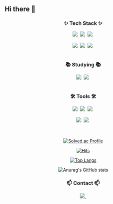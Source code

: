 ## Hi there 👋

<!--
**dhkdsns20/dhkdsns20** is a ✨ _special_ ✨ repository because its `README.md` (this file) appears on your GitHub profile.

Here are some ideas to get you started:

- 🔭 I’m currently working on ...
- 🌱 I’m currently learning ...
- 👯 I’m looking to collaborate on ...
- 🤔 I’m looking for help with ...
- 💬 Ask me about ...
- 📫 How to reach me: ...
- 😄 Pronouns: ...
- ⚡ Fun fact: ...
-->

<!--내용 부분-->
<h3 align="center">✨ Tech Stack ✨</h3>
<div align="center">
  <img src="https://img.shields.io/badge/C-20232a.svg?style=for-the-badge&logo=C&logoColor=#A8B9CC" />&nbsp
  <img src="https://img.shields.io/badge/C++-F7DF1E.svg?style=for-the-badge&logo=c++&logoColor=#00599C" />&nbsp
  <img src="https://img.shields.io/badge/python-3670A0?style=for-the-badge&logo=Python&logoColor=#00599C" />&nbsp
 
</div>


<br>

<div align="center">
  <img src="https://img.shields.io/badge/pandas-150458.svg?style=for-the-badge&logo=pandas&logoColor=white" />&nbsp
  <img src="https://img.shields.io/badge/numpy-4d77cf.svg?style=for-the-badge&logo=numpy&logoColor=white" />&nbsp
  <img src="https://img.shields.io/badge/Matplotlib-11557c.svg?style=for-the-badge&logo=Matplotlib&logoColor=white" />&nbsp
</div>

<br>

<h3 align="center">📚 Studying 📚</h3>
<div align="center">
  <img src="https://img.shields.io/badge/Tensorflow-007ACC.svg?style=for-the-badge&logo=tensorflow&logoColor=#FF6F00" />&nbsp
  <img src="https://img.shields.io/badge/Scikit-learn-FF4154?style=for-the-badge&logo=scikit-learn%20query&logoColor=#F7931E" />&nbsp
</div>

<br>

<h3 align="center">🛠 Tools 🛠</h3>
<div align="center">
  <img src="https://img.shields.io/badge/git-F05033.svg?style=for-the-badge&logo=git&logoColor=white" />&nbsp
  <img src="https://img.shields.io/badge/github-181717.svg?style=for-the-badge&logo=github&logoColor=white" />&nbsp
  <img src="https://img.shields.io/badge/Notion-F3F3F3.svg?style=for-the-badge&logo=notion&logoColor=black" />&nbsp
</div>


<br>

<div align="center">
  <img src="https://img.shields.io/badge/VSCode-2C2C32.svg?style=for-the-badge&logo=visual-studio-code&logoColor=22ABF3" />&nbsp
  <img src="https://img.shields.io/badge/jupyter-2C2C32.svg?style=for-the-badge&logo=jupyter&logoColor=F37726" />&nbsp
<!--   <img src="https://img.shields.io/badge/Colab-2C2C32.svg?style=for-the-badge&logo=googlecolab&logoColor=F9AB00" />&nbsp -->
</div>

<br>
<br>

<div align="center">
  
[![Solved.ac Profile](http://mazassumnida.wtf/api/generate_badge?boj=dhkdsns20)](https://solved.ac/dhkdsns20)<br/>

[![Hits](https://hits.seeyoufarm.com/api/count/incr/badge.svg?url=https%3A%2F%2Fgithub.com%2Fdhkdsns20&count_bg=%2379C83D&title_bg=%2365D2A4&icon=&icon_color=%23E7E7E7&title=hits&edge_flat=false)](https://hits.seeyoufarm.com)
<br>

[![Top Langs](https://github-readme-stats.vercel.app/api/top-langs/?username=anuraghazra)](https://github.com/dhkdsns20/github-readme-stats)

![Anurag's GitHub stats](https://github-readme-stats.vercel.app/api?username=dhkdsns20&show_icons=true&theme=radical)
<br>

<h3 align="center">📫 Contact 📫</h3>
<div align="center">
  <a href="mailto:oka1313@gmail.com">
    <img
      src="https://img.shields.io/badge/dhkdsns20@gmail.com-D14836?style=for-the-badge&logo=gmail&logoColor=white"/>&nbsp
  </a>
</div>
